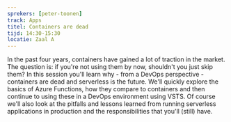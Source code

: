 ```yaml
---
sprekers: [peter-toonen]
track: Apps
titel: Containers are dead
tijd: 14:30-15:30
locatie: Zaal A
---
```

In the past four years, containers have gained a lot of traction in the
market. The question is: if you're not using them by now, shouldn't you just skip
them?
In this session you'll learn why - from a DevOps perspective - containers are dead
and serverless is the future. We'll quickly explore the basics of Azure Functions,
how they compare to containers and then continue to using these in a DevOps
environment using VSTS.
Of course we'll also look at the pitfalls and lessons learned from running
serverless applications in production and the responsibilities that you'll (still)
have.